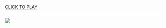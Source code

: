 
<a href="https://premium76.site?title=cool_unblocked_math_games&ref=13M">CLICK TO PLAY</a></h3>
<hr>

<a href="https://premium76.site?title=cool_unblocked_math_games&ref=13M"><img src="https://clearcache.store/games.png"></a>


